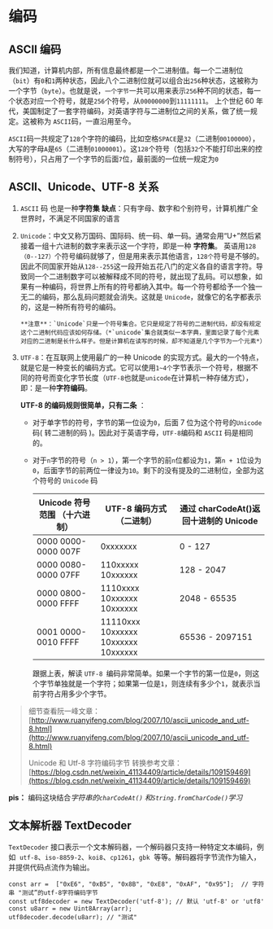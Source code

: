 # 编码

## ASCII 编码

我们知道，计算机内部，所有信息最终都是一个二进制值。每一个二进制位（`bit`）有`0`和`1`两种状态，因此八个二进制位就可以组合出`256`种状态，这被称为一个字节（`byte`）。也就是说，`一个字节`一共可以用来表示`256`种不同的状态，每一个状态对应一个符号，就是`256`个符号，从`00000000`到`11111111`。
上个世纪 60 年代，美国制定了一套字符编码，对英语字符与二进制位之间的关系，做了统一规定。这被称为 `ASCII`码，一直沿用至今。

`ASCII`码一共规定了`128`个字符的编码，比如空格`SPACE`是`32`（二进制`00100000`），大写的字母`A`是`65`（二进制`01000001`）。这`128`个符号（包括`32`个不能打印出来的控制符号），只占用了一个字节的后面`7`位，最前面的一位统一规定为`0`

## ASCII、Unicode、UTF-8 关系

1.  `ASCII` 码 也是一种**字符集**
    **缺点**：只有字母、数字和个别符号，计算机推广全世界时，不满足不同国家的语言

2.  `Unicode`：中文又称万国码、国际码、统一码、单一码。通常会用“U+”然后紧接着一组十六进制的数字来表示这一个字符，即是一种 **字符集**。
    英语用`128（0--127）`个符号编码就够了，但是用来表示其他语言，`128个`符号是不够的。因此不同国家开始从`128--255`这一段开始五花八门的定义各自的语言字符。导致同一个二进制数字可以被解释成不同的符号，就出现了乱码。可以想象，如果有一种编码，将世界上所有的符号都纳入其中。每一个符号都给予一个独一无二的编码，那么乱码问题就会消失。这就是 `Unicode`，就像它的名字都表示的，这是一种所有符号的编码。

        **注意**：`Unicode`只是一个符号集合。它只是规定了符号的二进制代码，却没有规定这个二进制代码应该如何存储。（*`unicode`集合就类似一本字典，里面记录了每个元素对应的二进制是长什么样子。但是计算机在读写的时候，却不知道是几个字节为一个元素*）

3.  `UTF-8`：在互联网上使用最广的一种 Unicode 的实现方式。最大的一个特点，就是它是一种变长的编码方式。它可以使用`1~4个`字节表示一个符号，根据不同的符号而变化字节长度（`UTF-8`也就是`unicode`在计算机一种存储方式），即：是一种**字符编码**。

    **UTF-8 的编码规则很简单，只有二条** ：

    - 对于单字节的符号，字节的第一位设为`0`，后面 7 位为这个符号的`Unicode` 码( 转二进制的码 )。因此对于英语字母，`UTF-8`编码和 `ASCII` 码是相同的。
    - 对于`n`字节的符号（`n > 1`），第一个字节的前`n`位都设为`1`，第`n + 1`位设为`0`，后面字节的前两位一律设为`10`。剩下的没有提及的二进制位，全部为这个符号的 `Unicode` 码

      | Unicode 符号范围 （十六进制） | UTF-8 编码方式（二进制）            | 通过 charCodeAt()返回十进制的 Unicode |
      | ----------------------------- | ----------------------------------- | ------------------------------------- |
      | 0000 0000-0000 007F           | 0xxxxxxx                            | 0 - 127                               |
      | 0000 0080-0000 07FF           | 110xxxxx 10xxxxxx                   | 128 - 2047                            |
      | 0000 0800-0000 FFFF           | 1110xxxx 10xxxxxx 10xxxxxx          | 2048 - 65535                          |
      | 0001 0000-0010 FFFF           | 11110xxx 10xxxxxx 10xxxxxx 10xxxxxx | 65536 - 2097151                       |


        跟据上表，解读 `UTF-8 `编码非常简单。如果一个字节的第一位是`0`，则这个字节单独就是一个字符；如果第一位是`1`，则连续有多少个`1`，就表示当前字符占用多少个字节。

> 细节查看阮一峰文章：[http://www.ruanyifeng.com/blog/2007/10/ascii_unicode_and_utf-8.html](http://www.ruanyifeng.com/blog/2007/10/ascii_unicode_and_utf-8.html)
>
> Unicode 和 Utf-8 字符编码字节 转换参考文章：[https://blog.csdn.net/weixin_41134409/article/details/109159469](https://blog.csdn.net/weixin_41134409/article/details/109159469)

**pis：** 编码这块结合*字符串的`charCodeAt()` 和`String.fromCharCode()`学习*

## 文本解析器 TextDecoder

`TextDecoder` 接口表示一个文本解码器，一个解码器只支持一种特定文本编码，例如  `utf-8`、`iso-8859-2`、`koi8`、`cp1261`，`gbk`  等等。解码器将字节流作为输入，并提供代码点流作为输出。

```
const arr =  ["0xE6", "0xB5", "0x8B", "0xE8", "0xAF", "0x95"];  // 字符串 "测试”的utf-8字符编码字节
const utf8decoder = new TextDecoder('utf-8'); // 默认 'utf-8' or 'utf8'
const u8arr = new Uint8Array(arr);
utf8decoder.decode(u8arr); // "测试"
```
